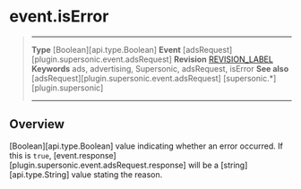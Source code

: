 # event.isError

> --------------------- ------------------------------------------------------------------------------------------
> __Type__              [Boolean][api.type.Boolean]
> __Event__             [adsRequest][plugin.supersonic.event.adsRequest]
> __Revision__          [REVISION_LABEL](REVISION_URL)
> __Keywords__          ads, advertising, Supersonic, adsRequest, isError
> __See also__			[adsRequest][plugin.supersonic.event.adsRequest]
>						[supersonic.*][plugin.supersonic]
> --------------------- ------------------------------------------------------------------------------------------

## Overview

[Boolean][api.type.Boolean] value indicating whether an error occurred. If this is `true`, [event.response][plugin.supersonic.event.adsRequest.response] will be a [string][api.type.String] value stating the reason.
